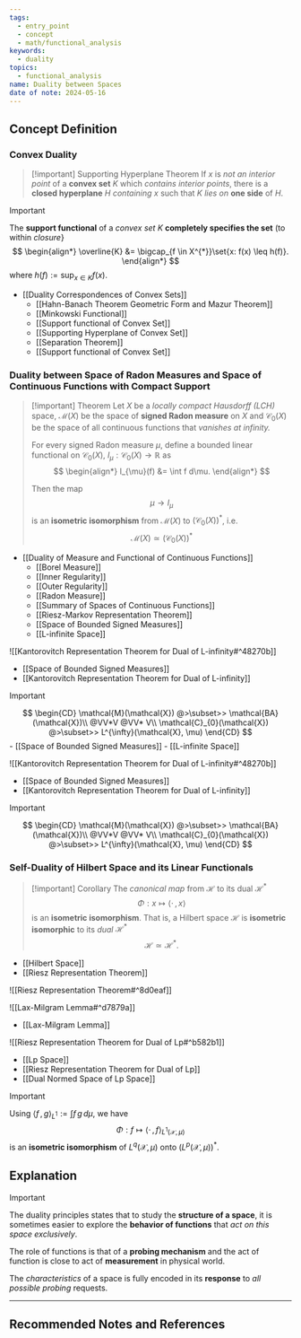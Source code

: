 ```yaml
---
tags:
  - entry_point
  - concept
  - math/functional_analysis
keywords:
  - duality
topics:
  - functional_analysis
name: Duality between Spaces
date of note: 2024-05-16
---
```


## Concept Definition

### Convex Duality

>[!important] Supporting Hyperplane Theorem
>If $x$ is *not an interior point* of a **convex set** $K$ which *contains interior points*, there is a **closed hyperplane** $H$ *containing* $x$ such that $K$ *lies on* **one side** of $H$.

>[!important]
>The **support functional** of a *convex set* $K$ **completely specifies the set** (to within *closure*}
>$$
> \begin{align*}
> \overline{K} &= \bigcap_{f \in X^{*}}\set{x: f(x) \leq h(f)}.
> \end{align*}
>$$ 
>where $h(f) := \sup_{x \in K}f(x).$


- [[Duality Correspondences of Convex Sets]]
	- [[Hahn-Banach Theorem Geometric Form and Mazur Theorem]]
	- [[Minkowski Functional]]
	- [[Support functional of Convex Set]]
	- [[Supporting Hyperplane of Convex Set]]
	- [[Separation Theorem]]
	- [[Support functional of Convex Set]]


### Duality between Space of Radon Measures and Space of Continuous Functions with Compact Support

>[!important] Theorem
>Let $X$ be a *locally compact Hausdorff (LCH)* space,  $\mathcal{M}(X)$ be the space of **signed Radon measure** on $X$ and $\mathcal{C}_{0}(X)$ be the space of all continuous functions that *vanishes at infinity.* 
>
>For every signed Radon measure $\mu$, define a bounded linear functional on $\mathcal{C}_{0}(X)$, $I_{\mu}: \mathcal{C}_{0}(X) \to \mathbb{R}$ as
> $$
> \begin{align*}
> I_{\mu}(f) &= \int f d\mu. 
> \end{align*}
> $$
>
>Then the map 
>$$
>\mu \rightarrow I_{\mu}
>$$ 
>is an **isometric isomorphism** from $\mathcal{M}(X)$ to $(\mathcal{C}_{0}(X))^{*}$, i.e.
>$$\mathcal{M}(X) \simeq (\mathcal{C}_{0}(X))^{*} $$


- [[Duality of Measure and Functional of Continuous Functions]]
	- [[Borel Measure]]
	- [[Inner Regularity]]
	- [[Outer Regularity]]
	- [[Radon Measure]]
	- [[Summary of Spaces of Continuous Functions]]
	- [[Riesz-Markov Representation Theorem]]
	- [[Space of Bounded Signed Measures]]
	- [[L-infinite Space]]

![[Kantorovitch Representation Theorem for Dual of L-infinity#^48270b]]

- [[Space of Bounded Signed Measures]]
- [[Kantorovitch Representation Theorem for Dual of L-infinity]]


>[!important]
>$$
>\begin{CD}
> \mathcal{M}(\mathcal{X}) @>\subset>> \mathcal{BA}(\mathcal{X})\\ 
>@VV*V  @VV* V\\ 
> \mathcal{C}_{0}(\mathcal{X}) @>\subset>> L^{\infty}(\mathcal{X}, \mu)
>\end{CD}
>$$ 
	- [[Space of Bounded Signed Measures]]
	- [[L-infinite Space]]

![[Kantorovitch Representation Theorem for Dual of L-infinity#^48270b]]

- [[Space of Bounded Signed Measures]]
- [[Kantorovitch Representation Theorem for Dual of L-infinity]]


>[!important]
>$$
>\begin{CD}
> \mathcal{M}(\mathcal{X}) @>\subset>> \mathcal{BA}(\mathcal{X})\\ 
>@VV*V  @VV* V\\ 
> \mathcal{C}_{0}(\mathcal{X}) @>\subset>> L^{\infty}(\mathcal{X}, \mu)
>\end{CD}
>$$ 


### Self-Duality of Hilbert Space and its Linear Functionals

>[!important] Corollary
>The *canonical map* from $\mathcal{H}$ to its dual $\mathcal{H}^{*}$ 
>$$
>\Phi: x \mapsto \left\langle \cdot \,,\, x   \right\rangle
>$$
>is an **isometric isomorphism**.  That is,  a Hilbert space $\mathcal{H}$ is **isometric isomorphic** to its *dual* $\mathcal{H}^{*}$
>$$
>\mathcal{H} \simeq \mathcal{H}^{*}.
>$$

- [[Hilbert Space]]
- [[Riesz Representation Theorem]]

![[Riesz Representation Theorem#^8d0eaf]]


![[Lax-Milgram Lemma#^d7879a]]

- [[Lax-Milgram Lemma]]

![[Riesz Representation Theorem for Dual of Lp#^b582b1]]

- [[Lp Space]]
- [[Riesz Representation Theorem for Dual of Lp]]
- [[Dual Normed Space of Lp Space]]

>[!important]
>Using $\left\langle  f\,,\,g    \right\rangle_{L^1} := \int f\,g\,d\mu$, we have
>$$
>\Phi: f \mapsto \left\langle  \cdot\,,\, f   \right\rangle_{L^{1}(\mathcal{X}, \mu)}
>$$
>is an **isometric isomorphism** of $L^{q}(\mathcal{X}, \mu)$ onto $\left(L^{p}(\mathcal{X}, \mu)\right)^{*}.$


## Explanation

>[!important]
>The duality principles states that to study the **structure of a space**, it is sometimes easier to explore the **behavior of functions** that *act on this space exclusively*. 
>
>The role of functions is that of a **probing mechanism** and the act of function is close to act of **measurement** in physical world.
>
>The *characteristics* of a space is fully encoded in its **response** to *all possible probing* requests.



-----------
##  Recommended Notes and References



